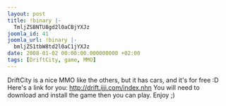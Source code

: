 ```yaml
---
layout: post
title: !binary |-
  TmljZSBNTU8gd2l0aCBjYXJz
joomla_id: 41
joomla_url: !binary |-
  bmljZS1tbW8td2l0aC1jYXJz
date: 2008-01-02 00:00:00.000000000 +02:00
tags: [DriftCity, game, MMO]
---
```

DriftCity is a nice MMO like the others, but it has cars, and it's for free :D Here's a link for you: <a href="http://drift.ijji.com/index.nhn">http://drift.ijji.com/index.nhn</a> You will need to download and install the game then you can play. Enjoy ;)
